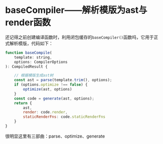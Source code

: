 # baseCompiler——解析模版为ast与render函数
还记得之前创建编译函数时，利用闭包缓存的`baseCompiler()`函数吗，它用于正式解析模版，代码如下：
```js
function baseCompile(
    template: string,
    options: CompilerOptions
): CompiledResult {

    // 根据模版生成ast树
    const ast = parse(template.trim(), options);
    if (options.optimize !== false) {
        optimize(ast, options)
    }
    const code = generate(ast, options);
    return {
        ast,
        render: code.render,
        staticRenderFns: code.staticRenderFns
    }
}
```
很明显这里有三部曲：parse、optimize、generate